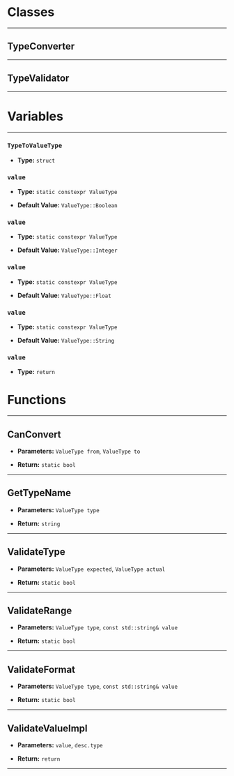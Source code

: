 # Classes
---

## TypeConverter
---



## TypeValidator
---




# Variables
---

### `TypeToValueType`

- **Type:** `struct`



### `value`

- **Type:** `static constexpr ValueType`

- **Default Value:** `ValueType::Boolean`



### `value`

- **Type:** `static constexpr ValueType`

- **Default Value:** `ValueType::Integer`



### `value`

- **Type:** `static constexpr ValueType`

- **Default Value:** `ValueType::Float`



### `value`

- **Type:** `static constexpr ValueType`

- **Default Value:** `ValueType::String`



### `value`

- **Type:** `return`




# Functions
---

## CanConvert



- **Parameters:** `ValueType from`, `ValueType to`

- **Return:** `static bool`

---

## GetTypeName



- **Parameters:** `ValueType type`

- **Return:** `string`

---

## ValidateType



- **Parameters:** `ValueType expected`, `ValueType actual`

- **Return:** `static bool`

---

## ValidateRange



- **Parameters:** `ValueType type`, `const std::string& value`

- **Return:** `static bool`

---

## ValidateFormat



- **Parameters:** `ValueType type`, `const std::string& value`

- **Return:** `static bool`

---

## ValidateValueImpl



- **Parameters:** `value`, `desc.type`

- **Return:** `return`

---
